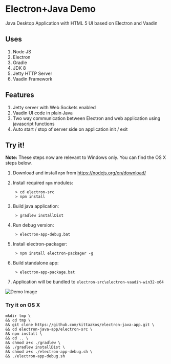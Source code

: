 # Electron+Java Demo

Java Desktop Application with HTML 5 UI based on Electron and Vaadin

## Uses

1. Node JS
2. Electron
3. Gradle
4. JDK 8
5. Jetty HTTP Server
6. Vaadin Framework

## Features

1. Jetty server with Web Sockets enabled
2. Vaadin UI code in plain Java
3. Two way communication between Electron and web application using javascript functions
4. Auto start / stop of server side on application init / exit

## Try it!

__Note:__ These steps now are relevant to Windows only. You can find the OS X steps below.

1. Download and install `npm` from https://nodejs.org/en/download/
2. Install required `npm` modules:

        > cd electron-src
        > npm install

3. Build java application:

        > gradlew installDist
        
4. Run debug version:

        > electron-app-debug.bat
        
5. Install electron-packager:

        > npm install electron-packager -g
        
6. Build standalone app:

        > electron-app-package.bat

7. Application will be bundled to `electron-src\electron-vaadin-win32-x64`

![Demo Image](/docs/app-window.png?raw=true "Application Window")

### Try it on OS X

```
mkdir tmp \
&& cd tmp \
&& git clone https://github.com/kittaakos/electron-java-app.git \
&& cd electron-java-app/electron-src \
&& npm install \
&& cd .. \
&& chmod a+x ./gradlew \
&& ./gradlew installDist \
&& chmod a+x ./electron-app-debug.sh \
&& ./electron-app-debug.sh
```